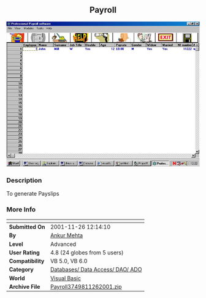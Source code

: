 ﻿<div align="center">

## Payroll

<img src="PIC20011126718399618.jpg">
</div>

### Description

To generate Payslips
 
### More Info
 


<span>             |<span>
---                |---
**Submitted On**   |2001-11-26 12:14:10
**By**             |[Ankur Mehta](https://github.com/Planet-Source-Code/PSCIndex/blob/master/ByAuthor/ankur-mehta.md)
**Level**          |Advanced
**User Rating**    |4.8 (24 globes from 5 users)
**Compatibility**  |VB 5\.0, VB 6\.0
**Category**       |[Databases/ Data Access/ DAO/ ADO](https://github.com/Planet-Source-Code/PSCIndex/blob/master/ByCategory/databases-data-access-dao-ado__1-6.md)
**World**          |[Visual Basic](https://github.com/Planet-Source-Code/PSCIndex/blob/master/ByWorld/visual-basic.md)
**Archive File**   |[Payroll3749811262001\.zip](https://github.com/Planet-Source-Code/ankur-mehta-payroll__1-29219/archive/master.zip)








